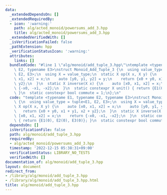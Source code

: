 ```yaml
---
data:
  _extendedDependsOn: []
  _extendedRequiredBy:
  - icon: ':warning:'
    path: alg/acted_monoid/powersums_add_3.hpp
    title: alg/acted_monoid/powersums_add_3.hpp
  _extendedVerifiedWith: []
  _isVerificationFailed: false
  _pathExtension: hpp
  _verificationStatusIcon: ':warning:'
  attributes:
    links: []
  bundledCode: "#line 1 \"alg/monoid/add_tuple_3.hpp\"\ntemplate <typename E1, typename\
    \ E2, typename E3>\nstruct Monoid_Add_Tuple_3 {\n  using value_type = tuple<E1,\
    \ E2, E3>;\n  using X = value_type;\n  static X op(X x, X y) {\n    auto [x0,\
    \ x1, x2] = x;\n    auto [y0, y1, y2] = y;\n    return {x0 + y0, x1 + y1, x2 +\
    \ y2};\n  }\n  static X inverse(X x) {\n    auto [x0, x1, x2] = x;\n    return\
    \ {-x0, -x1, -x2};\n  }\n  static constexpr X unit() { return {E1(0), E2(0), E3(0)};\
    \ }\n  static constexpr bool commute = 1;\n};\n"
  code: "template <typename E1, typename E2, typename E3>\nstruct Monoid_Add_Tuple_3\
    \ {\n  using value_type = tuple<E1, E2, E3>;\n  using X = value_type;\n  static\
    \ X op(X x, X y) {\n    auto [x0, x1, x2] = x;\n    auto [y0, y1, y2] = y;\n \
    \   return {x0 + y0, x1 + y1, x2 + y2};\n  }\n  static X inverse(X x) {\n    auto\
    \ [x0, x1, x2] = x;\n    return {-x0, -x1, -x2};\n  }\n  static constexpr X unit()\
    \ { return {E1(0), E2(0), E3(0)}; }\n  static constexpr bool commute = 1;\n};"
  dependsOn: []
  isVerificationFile: false
  path: alg/monoid/add_tuple_3.hpp
  requiredBy:
  - alg/acted_monoid/powersums_add_3.hpp
  timestamp: '2022-12-15 05:38:31+09:00'
  verificationStatus: LIBRARY_NO_TESTS
  verifiedWith: []
documentation_of: alg/monoid/add_tuple_3.hpp
layout: document
redirect_from:
- /library/alg/monoid/add_tuple_3.hpp
- /library/alg/monoid/add_tuple_3.hpp.html
title: alg/monoid/add_tuple_3.hpp
---
```

